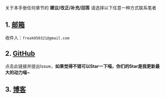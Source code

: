 关于本手册任何章节的 **建议/改正/补充/回答** 请选择以下任意一种方式联系笔者

## 1. [邮箱](https://mail.qq.com/)

收件人：```freak050321@gmail.com```

## 2. [GitHub](https://github.com/Freakz3z/HNNU-IC-Manual)

点击此链接并提出Issue，**如果觉得不错可以Star一下喵，你们的Star是我更新最大的动力喵~**

## 3. [博客](https://freakk.love/)